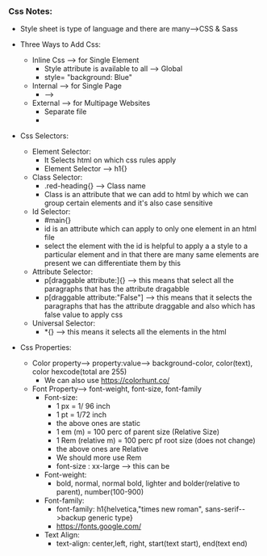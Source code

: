 ### Css Notes:
* Style sheet is type of language and there are many-->CSS & Sass

* Three Ways to Add Css:
  * Inline Css --> for Single Element
    * Style attribute is available to all --> Global 
    * style= "background: Blue"
  * Internal --> for Single Page
    * <style>CssSelector{Css;}</style> -->
  * External --> for Multipage Websites
    * Separate file
    * <head><link rel="stylesheet" href = "location"/></head>

* Css Selectors:
  * Element Selector:
    * It Selects html on which css rules apply
    * Element Selector --> h1{}
  * Class Selector:
    * .red-heading{} --> Class name
    * Class is an attribute that we can add to html by which we can group certain elements and it's also case sensitive
  * Id Selector:
    * #main{} 
    * id is an attribute which can apply to only one element in an html file
    * select the element with the id is helpful to apply a a style to a particular element and in that there are many same elements are present we can differentiate them by this
  * Attribute Selector:
    * p[draggable attribute:]{} --> this means that select all the paragraphs that has the attribute dragabble
    * p[draggable attribute:"False"] --> this means that it selects the paragraphs that has the attribute draggable and also which has false value to apply css
  * Universal Selector:
    * *{} --> this means it selects all the elements in the html

* Css Properties:
  * Color property--> property:value--> background-color, color(text), color hexcode(total are 255)
    * We can also use https://colorhunt.co/ 
  * Font Property--> font-weight, font-size, font-family
    * Font-size:
      * 1 px = 1/ 96 inch
      * 1 pt = 1/72 inch
      * the above ones are static
      * 1 em (m) = 100 perc of parent size (Relative Size)
      * 1 Rem (relative m) = 100 perc pf root size (does not change)
      * the above ones are Relative
      * We should more use Rem
      * font-size : xx-large --> this can be
    * Font-weight:
      * bold, normal, normal bold, lighter and bolder(relative to parent), number(100-900)
    * Font-family:
      * font-family: h1{helvetica,"times new roman", sans-serif-->backup generic type}
      * https://fonts.google.com/
    * Text Align:
      * text-align: center,left, right, start(text start), end(text end)


